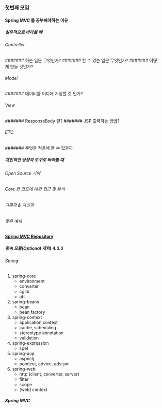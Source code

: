 ### 첫번째 모임

#### Spring MVC 를 공부해야하는 이유

##### 실무적으로 바라볼 때 

###### Controller
 
####### 하는 일은 무엇인가?
####### 할 수 있는 일은 무엇인가?
####### 어떻게 만들 것인가?

###### Model

####### 데이터를 어디에 저장할 것 인가?

###### View

####### ResponseBody 란? 
####### JSP 출력하는 방법?

###### ETC

####### 무엇을 적용해 볼 수 있을까 

##### 개인적인 성장의 도구로 바라볼 때

###### Open Source 기여

###### Core 한 코드에 대한 접근 및 분석

###### 자존감 & 자신감

###### 좋은 예제


#### [Spring MVC Repository](https://mvnrepository.com/artifact/org.springframework/spring-webmvc)

##### 종속 모듈(Optional 제외) 4.3.3

###### Spring  
1. spring-core
    - environment
    - converter
    - cglib
    - util
2. spring-beans
    - bean 
    - bean factory
3. spring-context
    - application context
    - cache, scheduling
    - stereotype annotation
    - validation
4. spring-expression
    - spel
5. spring-aop
    - aspectj
    - pointcut, advice, advisor
6. spring-web
    - http (client, converter, server)
    - filter
    - scope
    - (web) context
    
    
##### Spring MVC